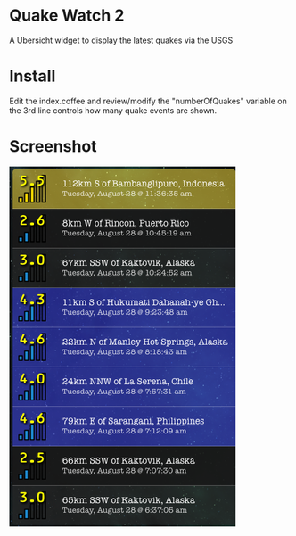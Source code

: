 # Quake Watch 2
A Ubersicht widget to display the latest quakes via the USGS

# Install
Edit the index.coffee and review/modify the "numberOfQuakes" variable on the 3rd line controls how many quake events are shown.

# Screenshot

![Alt text](/screenshot.png?raw=true)
